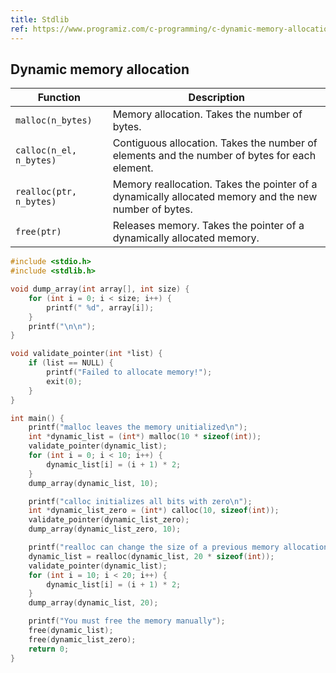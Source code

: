 ```yaml
---
title: Stdlib
ref: https://www.programiz.com/c-programming/c-dynamic-memory-allocation
---
```


## Dynamic memory allocation

| Function | Description |
| --- | --- |
| `malloc(n_bytes)` | Memory allocation. Takes the number of bytes. |
| `calloc(n_el, n_bytes)` | Contiguous allocation. Takes the number of elements and the number of bytes for each element. |
| `realloc(ptr, n_bytes)` | Memory reallocation. Takes the pointer of a dynamically allocated memory and the new number of bytes. |
| `free(ptr)` | Releases memory. Takes the pointer of a dynamically allocated memory. |

```c
#include <stdio.h>
#include <stdlib.h>

void dump_array(int array[], int size) {
    for (int i = 0; i < size; i++) {
        printf(" %d", array[i]);
    }
    printf("\n\n");
}

void validate_pointer(int *list) {
    if (list == NULL) {
        printf("Failed to allocate memory!");
        exit(0);
    }
}

int main() {
    printf("malloc leaves the memory unitialized\n");
    int *dynamic_list = (int*) malloc(10 * sizeof(int));
    validate_pointer(dynamic_list);
    for (int i = 0; i < 10; i++) {
        dynamic_list[i] = (i + 1) * 2;
    }
    dump_array(dynamic_list, 10);

    printf("calloc initializes all bits with zero\n");
    int *dynamic_list_zero = (int*) calloc(10, sizeof(int));
    validate_pointer(dynamic_list_zero);
    dump_array(dynamic_list_zero, 10);

    printf("realloc can change the size of a previous memory allocation\n");
    dynamic_list = realloc(dynamic_list, 20 * sizeof(int));
    validate_pointer(dynamic_list);
    for (int i = 10; i < 20; i++) {
        dynamic_list[i] = (i + 1) * 2;
    }
    dump_array(dynamic_list, 20);

    printf("You must free the memory manually");
    free(dynamic_list);
    free(dynamic_list_zero);
    return 0;
}
```
